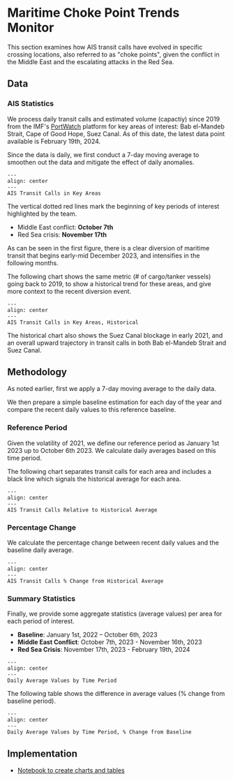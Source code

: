 # Maritime Choke Point Trends Monitor

This section examines how AIS transit calls have evolved in specific crossing locations, also referred to as "choke points", given the conflict in the Middle East and the escalating attacks in the Red Sea.

## Data

### AIS Statistics

We process daily transit calls and estimated volume (capactiy) since 2019 from the IMF's [PortWatch](https://portwatch.imf.org/) platform for key areas of interest: Bab el-Mandeb Strait, Cape of Good Hope, Suez Canal. As of this date, the latest data point available is February 19th, 2024.

Since the data is daily, we first conduct a 7-day moving average to smoothen out the data and mitigate the effect of daily anomalies.

```{figure} ../../reports/chokepoints/transit-calls-chokepoints.jpeg
---
align: center
---
AIS Transit Calls in Key Areas
```

The vertical dotted red lines mark the beginning of key periods of interest highlighted by the team.
- Middle East conflict: **October 7th**
- Red Sea crisis: **November 17th**

As can be seen in the first figure, there is a clear diversion of maritime transit that begins early-mid December 2023, and intensifies in the following months.

The following chart shows the same metric (# of cargo/tanker vessels) going back to 2019, to show a historical trend for these areas, and give more context to the recent diversion event.

```{figure} ../../reports/chokepoints/transit-calls-chokepoints-historical.jpeg
---
align: center
---
AIS Transit Calls in Key Areas, Historical
```

The historical chart also shows the Suez Canal blockage in early 2021, and an overall upward trajectory in transit calls in both Bab el-Mandeb Strait and Suez Canal.

## Methodology

As noted earlier, first we apply a 7-day moving average to the daily data.

We then prepare a simple baseline estimation for each day of the year and compare the recent daily values to this reference baseline. 

### Reference Period

Given the volatility of 2021, we define our reference period as January 1st 2023 up to October 6th 2023. We calculate daily averages based on this time period.

The following chart separates transit calls for each area and includes a black line which signals the historical average for each area.

```{figure} ../../reports/chokepoints/transit-calls-chokepoints-ref.jpeg
---
align: center
---
AIS Transit Calls Relative to Historical Average
```

### Percentage Change

We calculate the percentage change between recent daily values and the baseline daily average.

```{figure} ../../reports/chokepoints/transit-calls-chokepoints-pct.jpeg
---
align: center
---
AIS Transit Calls % Change from Historical Average
```

### Summary Statistics

Finally, we provide some aggregate statistics (average values) per area for each period of interest. 

- **Baseline**: January 1st, 2022 – October 6th, 2023
- **Middle East Conflict**: October 7th, 2023 - November 16th, 2023
- **Red Sea Crisis**: November 17th, 2023 - February 19th, 2024

```{figure} ../../reports/chokepoints/summary-table.png
---
align: center
---
Daily Average Values by Time Period
```

The following table shows the difference in average values (% change from baseline period).

```{figure} ../../reports/chokepoints/summary-table-pct.png
---
align: center
---
Daily Average Values by Time Period, % Change from Baseline
```

## Implementation

- [Notebook to create charts and tables](red-sea-chokepoints.ipynb)